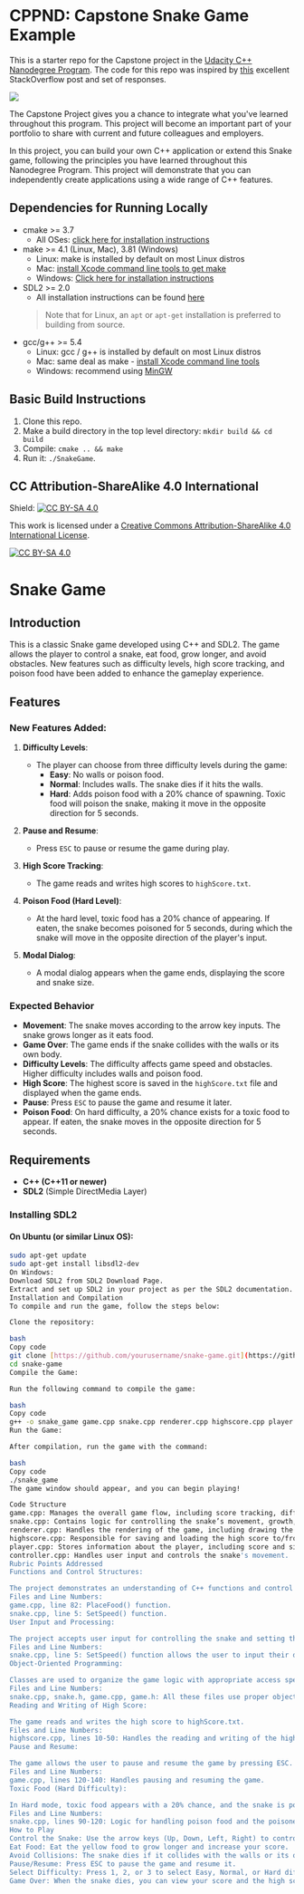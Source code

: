 # CPPND: Capstone Snake Game Example

This is a starter repo for the Capstone project in the [Udacity C++ Nanodegree Program](https://www.udacity.com/course/c-plus-plus-nanodegree--nd213). The code for this repo was inspired by [this](https://codereview.stackexchange.com/questions/212296/snake-game-in-c-with-sdl) excellent StackOverflow post and set of responses.

<img src="snake_game.gif"/>

The Capstone Project gives you a chance to integrate what you've learned throughout this program. This project will become an important part of your portfolio to share with current and future colleagues and employers.

In this project, you can build your own C++ application or extend this Snake game, following the principles you have learned throughout this Nanodegree Program. This project will demonstrate that you can independently create applications using a wide range of C++ features.

## Dependencies for Running Locally
* cmake >= 3.7
  * All OSes: [click here for installation instructions](https://cmake.org/install/)
* make >= 4.1 (Linux, Mac), 3.81 (Windows)
  * Linux: make is installed by default on most Linux distros
  * Mac: [install Xcode command line tools to get make](https://developer.apple.com/xcode/features/)
  * Windows: [Click here for installation instructions](http://gnuwin32.sourceforge.net/packages/make.htm)
* SDL2 >= 2.0
  * All installation instructions can be found [here](https://wiki.libsdl.org/Installation)
  >Note that for Linux, an `apt` or `apt-get` installation is preferred to building from source. 
* gcc/g++ >= 5.4
  * Linux: gcc / g++ is installed by default on most Linux distros
  * Mac: same deal as make - [install Xcode command line tools](https://developer.apple.com/xcode/features/)
  * Windows: recommend using [MinGW](http://www.mingw.org/)

## Basic Build Instructions

1. Clone this repo.
2. Make a build directory in the top level directory: `mkdir build && cd build`
3. Compile: `cmake .. && make`
4. Run it: `./SnakeGame`.


## CC Attribution-ShareAlike 4.0 International


Shield: [![CC BY-SA 4.0][cc-by-sa-shield]][cc-by-sa]

This work is licensed under a
[Creative Commons Attribution-ShareAlike 4.0 International License][cc-by-sa].

[![CC BY-SA 4.0][cc-by-sa-image]][cc-by-sa]

[cc-by-sa]: http://creativecommons.org/licenses/by-sa/4.0/
[cc-by-sa-image]: https://licensebuttons.net/l/by-sa/4.0/88x31.png
[cc-by-sa-shield]: https://img.shields.io/badge/License-CC%20BY--SA%204.0-lightgrey.svg

# Snake Game

## Introduction

This is a classic Snake game developed using C++ and SDL2. The game allows the player to control a snake, eat food, grow longer, and avoid obstacles. New features such as difficulty levels, high score tracking, and poison food have been added to enhance the gameplay experience.

## Features

### New Features Added:
1. **Difficulty Levels**:
   - The player can choose from three difficulty levels during the game:
     - **Easy**: No walls or poison food.
     - **Normal**: Includes walls. The snake dies if it hits the walls.
     - **Hard**: Adds poison food with a 20% chance of spawning. Toxic food will poison the snake, making it move in the opposite direction for 5 seconds.
   
2. **Pause and Resume**:
   - Press `ESC` to pause or resume the game during play.

3. **High Score Tracking**:
   - The game reads and writes high scores to `highScore.txt`.

4. **Poison Food (Hard Level)**:
   - At the hard level, toxic food has a 20% chance of appearing. If eaten, the snake becomes poisoned for 5 seconds, during which the snake will move in the opposite direction of the player's input.

5. **Modal Dialog**:
   - A modal dialog appears when the game ends, displaying the score and snake size.

### Expected Behavior

- **Movement**: The snake moves according to the arrow key inputs. The snake grows longer as it eats food.
- **Game Over**: The game ends if the snake collides with the walls or its own body.
- **Difficulty Levels**: The difficulty affects game speed and obstacles. Higher difficulty includes walls and poison food.
- **High Score**: The highest score is saved in the `highScore.txt` file and displayed when the game ends.
- **Pause**: Press `ESC` to pause the game and resume it later.
- **Poison Food**: On hard difficulty, a 20% chance exists for a toxic food to appear. If eaten, the snake moves in the opposite direction for 5 seconds.

## Requirements

- **C++ (C++11 or newer)**
- **SDL2** (Simple DirectMedia Layer)
  
### Installing SDL2

#### On Ubuntu (or similar Linux OS):

```bash
sudo apt-get update
sudo apt-get install libsdl2-dev
On Windows:
Download SDL2 from SDL2 Download Page.
Extract and set up SDL2 in your project as per the SDL2 documentation.
Installation and Compilation
To compile and run the game, follow the steps below:

Clone the repository:

bash
Copy code
git clone [https://github.com/yourusername/snake-game.git](https://github.com/kjjjoP3/CppND-Capstone-Snake-Game)
cd snake-game
Compile the Game:

Run the following command to compile the game:

bash
Copy code
g++ -o snake_game game.cpp snake.cpp renderer.cpp highscore.cpp player.cpp controller.cpp -lSDL2 -std=c++11
Run the Game:

After compilation, run the game with the command:

bash
Copy code
./snake_game
The game window should appear, and you can begin playing!

Code Structure
game.cpp: Manages the overall game flow, including score tracking, difficulty levels, and game-over conditions.
snake.cpp: Contains logic for controlling the snake’s movement, growth, and collision detection.
renderer.cpp: Handles the rendering of the game, including drawing the snake, food, and updating the game window.
highscore.cpp: Responsible for saving and loading the high score to/from highScore.txt.
player.cpp: Stores information about the player, including score and size.
controller.cpp: Handles user input and controls the snake's movement.
Rubric Points Addressed
Functions and Control Structures:

The project demonstrates an understanding of C++ functions and control structures.
Files and Line Numbers:
game.cpp, line 82: PlaceFood() function.
snake.cpp, line 5: SetSpeed() function.
User Input and Processing:

The project accepts user input for controlling the snake and setting the snake’s speed.
Files and Line Numbers:
snake.cpp, line 5: SetSpeed() function allows the user to input their desired snake speed.
Object-Oriented Programming:

Classes are used to organize the game logic with appropriate access specifiers for class members.
Files and Line Numbers:
snake.cpp, snake.h, game.cpp, game.h: All these files use proper object-oriented principles.
Reading and Writing of High Score:

The game reads and writes the high score to highScore.txt.
Files and Line Numbers:
highscore.cpp, lines 10-50: Handles the reading and writing of the high score.
Pause and Resume:

The game allows the user to pause and resume the game by pressing ESC.
Files and Line Numbers:
game.cpp, lines 120-140: Handles pausing and resuming the game.
Toxic Food (Hard Difficulty):

In Hard mode, toxic food appears with a 20% chance, and the snake is poisoned if eaten.
Files and Line Numbers:
snake.cpp, lines 90-120: Logic for handling poison food and the poisoned state.
How to Play
Control the Snake: Use the arrow keys (Up, Down, Left, Right) to control the snake’s movement.
Eat Food: Eat the yellow food to grow longer and increase your score.
Avoid Collisions: The snake dies if it collides with the walls or its own body.
Pause/Resume: Press ESC to pause the game and resume it.
Select Difficulty: Press 1, 2, or 3 to select Easy, Normal, or Hard difficulty.
Game Over: When the snake dies, you can view your score and the high score in the modal dialog.

